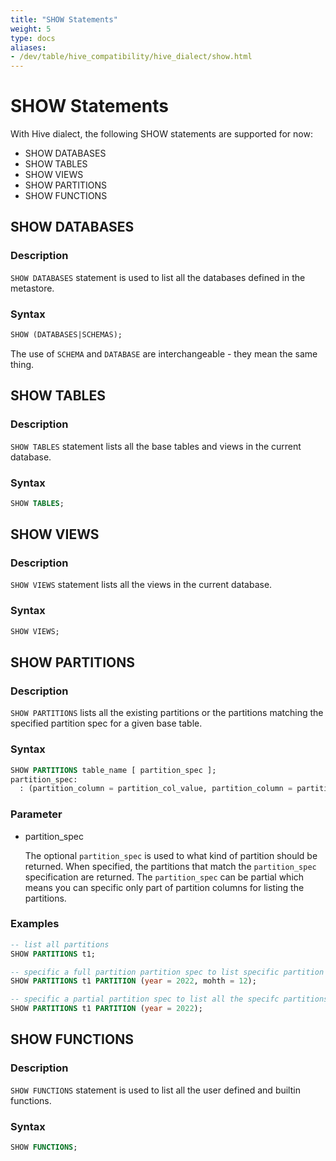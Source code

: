 ```yaml
---
title: "SHOW Statements"
weight: 5
type: docs
aliases:
- /dev/table/hive_compatibility/hive_dialect/show.html
---
```

<!--
Licensed to the Apache Software Foundation (ASF) under one
or more contributor license agreements.  See the NOTICE file
distributed with this work for additional information
regarding copyright ownership.  The ASF licenses this file
to you under the Apache License, Version 2.0 (the
"License"); you may not use this file except in compliance
with the License.  You may obtain a copy of the License at
  http://www.apache.org/licenses/LICENSE-2.0
Unless required by applicable law or agreed to in writing,
software distributed under the License is distributed on an
"AS IS" BASIS, WITHOUT WARRANTIES OR CONDITIONS OF ANY
KIND, either express or implied.  See the License for the
specific language governing permissions and limitations
under the License.
-->

# SHOW Statements

With Hive dialect, the following SHOW statements are supported for now:

- SHOW DATABASES
- SHOW TABLES
- SHOW VIEWS
- SHOW PARTITIONS
- SHOW FUNCTIONS

## SHOW DATABASES

### Description

`SHOW DATABASES` statement is used to list all the databases defined in the metastore.

### Syntax

```sql
SHOW (DATABASES|SCHEMAS);
```
The use of `SCHEMA` and `DATABASE` are interchangeable - they mean the same thing.


## SHOW TABLES

### Description

`SHOW TABLES` statement lists all the base tables and views in the current database.

### Syntax

```sql
SHOW TABLES;
```

## SHOW VIEWS

### Description

`SHOW VIEWS` statement lists all the views in the current database.

### Syntax

```sql
SHOW VIEWS;
```

## SHOW PARTITIONS

### Description

`SHOW PARTITIONS` lists all the existing partitions or the partitions matching the specified partition spec for a given base table.

### Syntax

```sql
SHOW PARTITIONS table_name [ partition_spec ];
partition_spec:
  : (partition_column = partition_col_value, partition_column = partition_col_value, ...)
```

### Parameter

- partition_spec

  The optional `partition_spec` is used to what kind of partition should be returned.
  When specified, the partitions that match the `partition_spec` specification are returned.
  The `partition_spec` can be partial which means you can specific only part of partition columns for listing the partitions.

### Examples

```sql
-- list all partitions
SHOW PARTITIONS t1;

-- specific a full partition partition spec to list specific partition
SHOW PARTITIONS t1 PARTITION (year = 2022, mohth = 12);

-- specific a partial partition spec to list all the specifc partitions
SHOW PARTITIONS t1 PARTITION (year = 2022);
```

## SHOW FUNCTIONS

### Description

`SHOW FUNCTIONS` statement is used to list all the user defined and builtin functions.

### Syntax

```sql
SHOW FUNCTIONS;
```
